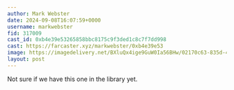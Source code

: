 ```yaml
---
author: Mark Webster
date: 2024-09-08T16:07:59+0000
username: markwebster
fid: 317009
cast_id: 0xb4e39e53265858bbc8175c9f3ded1c8c7f7dd998
cast: https://farcaster.xyz/markwebster/0xb4e39e53
image: https://imagedelivery.net/BXluQx4ige9GuW0Ia56BHw/02170c63-835d-4bc6-b107-396222bc2c00/original
layout: post
---
```


Not sure if we have this one in the library yet.

<img src='https://imagedelivery.net/BXluQx4ige9GuW0Ia56BHw/02170c63-835d-4bc6-b107-396222bc2c00/original' alt='' referrerpolicy='no-referrer'/>
